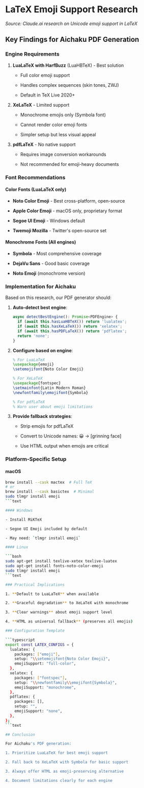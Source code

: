 # LaTeX Emoji Support Research

_Source: Claude.ai research on Unicode emoji support in LaTeX_

## Key Findings for Aichaku PDF Generation

### Engine Requirements

1. **LuaLaTeX with HarfBuzz** (LuaHBTeX) - Best solution

   - Full color emoji support

   - Handles complex sequences (skin tones, ZWJ)

   - Default in TeX Live 2020+

2. **XeLaTeX** - Limited support

   - Monochrome emojis only (Symbola font)

   - Cannot render color emoji fonts

   - Simpler setup but less visual appeal

3. **pdfLaTeX** - No native support

   - Requires image conversion workarounds

   - Not recommended for emoji-heavy documents

### Font Recommendations

#### Color Fonts (LuaLaTeX only)

- **Noto Color Emoji** - Best cross-platform, open-source

- **Apple Color Emoji** - macOS only, proprietary format

- **Segoe UI Emoji** - Windows default

- **Twemoji Mozilla** - Twitter's open-source set

#### Monochrome Fonts (All engines)

- **Symbola** - Most comprehensive coverage

- **DejaVu Sans** - Good basic coverage

- **Noto Emoji** (monochrome version)

### Implementation for Aichaku

Based on this research, our PDF generator should:

1. **Auto-detect best engine**:

   ```typescript
   async detectBestEngine(): Promise<PDFEngine> {
     if (await this.hasLuaHBTeX()) return 'lualatex';
     if (await this.hasXeLaTeX()) return 'xelatex';
     if (await this.hasPDFLaTeX()) return 'pdflatex';
     return 'none';
   }
   ```

2. **Configure based on engine**:

   ```latex
   % For LuaLaTeX
   \usepackage{emoji}
   \setemojifont{Noto Color Emoji}

   % For XeLaTeX
   \usepackage{fontspec}
   \setmainfont{Latin Modern Roman}
   \newfontfamily\emojifont{Symbola}

   % For pdfLaTeX
   % Warn user about emoji limitations
   ```

3. **Provide fallback strategies**:

   - Strip emojis for pdfLaTeX

   - Convert to Unicode names: 😀 → [grinning face]

   - Use HTML output when emojis are critical

### Platform-Specific Setup

#### macOS

````bash
brew install --cask mactex  # Full TeX
# or
brew install --cask basictex  # Minimal
sudo tlmgr install emoji
```text

#### Windows

- Install MiKTeX

- Segoe UI Emoji included by default

- May need: `tlmgr install emoji`

#### Linux

```bash
sudo apt-get install texlive-xetex texlive-luatex
sudo apt-get install fonts-noto-color-emoji
sudo tlmgr install emoji
```text

### Practical Implications

1. **Default to LuaLaTeX** when available

2. **Graceful degradation** to XeLaTeX with monochrome

3. **Clear warnings** about emoji support level

4. **HTML as universal fallback** (preserves all emojis)

### Configuration Template

```typescript
export const LATEX_CONFIGS = {
  lualatex: {
    packages: ["emoji"],
    setup: "\\setemojifont{Noto Color Emoji}",
    emojiSupport: "full-color",
  },
  xelatex: {
    packages: ["fontspec"],
    setup: "\\newfontfamily\\emojifont{Symbola}",
    emojiSupport: "monochrome",
  },
  pdflatex: {
    packages: [],
    setup: "",
    emojiSupport: "none",
  },
};
```text

## Conclusion

For Aichaku's PDF generation:

1. Prioritize LuaLaTeX for best emoji support

2. Fall back to XeLaTeX with Symbola for basic support

3. Always offer HTML as emoji-preserving alternative

4. Document limitations clearly for each engine
````
